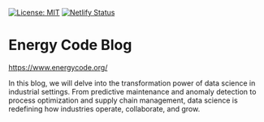 <!-- badges: start -->

[![License: MIT](https://img.shields.io/badge/License-MIT-yellow.svg)](https://opensource.org/licenses/MIT) [![Netlify Status](https://api.netlify.com/api/v1/badges/d638f799-bbf7-4905-99e0-7696e734c879/deploy-status)](https://app.netlify.com/sites/energycodeorg/deploys)

<!-- badges: end -->

# Energy Code Blog

https://www.energycode.org/

In this blog, we will delve into the transformation power of data science in
industrial settings. From predictive maintenance and anomaly detection to
process optimization and supply chain management, data science is redefining how
industries operate, collaborate, and grow.
